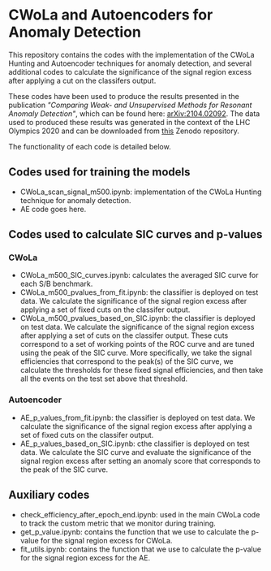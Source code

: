 # CWoLa and Autoencoders for Anomaly Detection

This repository contains the codes with the implementation of the CWoLa Hunting and Autoencoder techniques for anomaly detection, and several additional codes to calculate the significance of the signal region excess after applying a cut on the classifers output.

These codes have been used to produce the results presented in the publication *"Comparing Weak- and Unsupervised Methods for Resonant Anomaly Detection"*, which can be found here: [arXiv:2104.02092](https://arxiv.org/abs/2104.02092). The data used to produced these results was generated in the context of the LHC Olympics 2020 and can be downloaded from [this](https://zenodo.org/record/4536377) Zenodo repository.

The functionality of each code is detailed below.

## Codes used for training the models
* CWoLa_scan_signal_m500.ipynb: implementation of the CWoLa Hunting technique for anomaly detection.
* AE code goes here.

## Codes used to calculate SIC curves and p-values

### CWoLa
* CWoLa_m500_SIC_curves.ipynb: calculates the averaged SIC curve for each S/B benchmark.
* CWoLa_m500_pvalues_from_fit.ipynb: the classifier is deployed on test data. We calculate the significance of the signal region excess after applying a set of fixed cuts on the classifer output.
* CWoLa_m500_pvalues_based_on_SIC.ipynb: the classifier is deployed on test data. We calculate the significance of the signal region excess after applying a set of cuts on the classifer output. These cuts correspond to a set of working points of the ROC curve and are tuned using the peak of the SIC curve. More specifically, we take the signal efficiencies that correspond to the peak(s) of the SIC curve, we calculate the thresholds for these fixed signal efficiencies, and then take all the events on the test set above that threshold.

### Autoencoder
* AE_p_values_from_fit.ipynb: the classifier is deployed on test data. We calculate the significance of the signal region excess after applying a set of fixed cuts on the classifer output.
* AE_p_values_based_on_SIC.ipynb: cthe classifier is deployed on test data. We calculate the SIC curve and evaluate the significance of the signal region excess after setting an anomaly score that corresponds to the peak of the SIC curve.

## Auxiliary codes
* check_efficiency_after_epoch_end.ipynb: used in the main CWoLa code to track the custom metric that we monitor during training.
* get_p_value.ipynb: contains the function that we use to calculate the p-value for the signal region excess for CWoLa.
* fit_utils.ipynb: contains the function that we use to calculate the p-value for the signal region excess for the AE.

